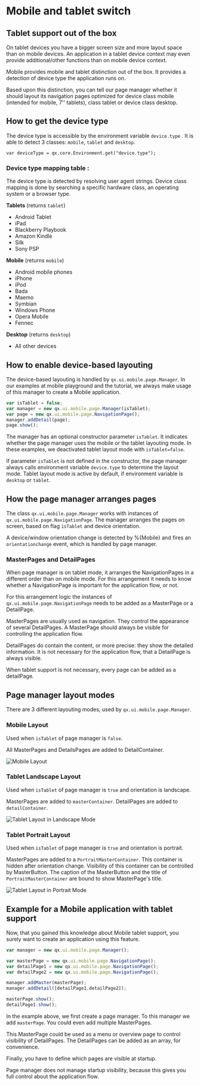 # Mobile and tablet switch

## Tablet support out of the box

On tablet devices you have a bigger screen size and more layout space than on
mobile devices. An application in a tablet device context may even provide
additional/other functions than on mobile device context.

Mobile provides mobile and tablet distinction out of the box. It provides a
detection of device type the application runs on.

Based upon this distinction, you can tell our page manager whether it should
layout its navigation pages optimized for device class mobile (intended for
mobile, 7'' tablets), class tablet or device class desktop.

## How to get the device type

The device type is accessible by the environment variable `device.type` . It is
able to detect 3 classes: `mobile`, `tablet` and `desktop`.

```
var deviceType = qx.core.Environment.get("device.type");
```

### Device type mapping table :

The device type is detected by resolving user agent strings. Device class
mapping is done by searching a specific hardware class, an operating system or a
browser type.

**Tablets** (returns `tablet`)

- Android Tablet
- iPad
- Blackberry Playbook
- Amazon Kindle
- Silk
- Sony PSP

**Mobile** (returns `mobile`)

- Android mobile phones
- iPhone
- iPod
- Bada
- Maemo
- Symbian
- Windows Phone
- Opera Mobile
- Fennec

**Desktop** (returns `desktop`)

- All other devices

## How to enable device-based layouting

The device-based layouting is handled by `qx.ui.mobile.page.Manager`. In our
examples at mobile playground and the tutorial, we always make usage of this
manager to create a Mobile application.

```javascript
var isTablet = false;
var manager = new qx.ui.mobile.page.Manager(isTablet);
var page = new qx.ui.mobile.page.NavigationPage();
manager.addDetail(page);
page.show();
```

The manager has an optional constructor parameter `isTablet`. It indicates
whether the page manager uses the mobile or the tablet layouting mode. In these
examples, we deactivated tablet layout mode with `isTablet=false`.

If parameter `isTablet` is not defined in the constructor, the page manager
always calls environment variable `device.type` to determine the layout mode.
Tablet layout mode is active by default, if environment variable is `desktop` or
`tablet`.

## How the page manager arranges pages

The class `qx.ui.mobile.page.Manager` works with instances of
`qx.ui.mobile.page.NavigationPage`. The manager arranges the pages on screen,
based on flag `isTablet` and device orientation.

A device/window orientation change is detected by %{Mobile} and fires an
`orientationchange` event, which is handled by page manager.

### MasterPages and DetailPages

When page manager is on tablet mode, it arranges the NavigationPages in a
different order than on mobile mode. For this arrangement it needs to know
whether a NavigationPage is important for the application flow, or not.

For this arrangement logic the instances of `qx.ui.mobile.page.NavigationPage`
needs to be added as a MasterPage or a DetailPage.

MasterPages are usually used as navigation. They control the appearance of
several DetailPages. A MasterPage should always be visible for controlling the
application flow.

DetailPages do contain the content, or more precise: they show the detailed
information. It is not necessary for the application flow, that a DetailPage is
always visible.

When tablet support is not necessary, every page can be added as a detailPage.

## Page manager layout modes

There are 3 different layouting modes, used by `qx.ui.mobile.page.Manager`.

### Mobile Layout

Used when `isTablet` of page manager is `false`.

All MasterPages and DetailsPages are added to DetailContainer.

![Mobile Layout](mobileLayout1.png)

### Tablet Landscape Layout

Used when `isTablet` of page manager is `true` and orientation is landscape.

MasterPages are added to `masterContainer`. DetailPages are added to
`detailContainer`.

![Tablet Layout in Landscape Mode](tabletLayoutLandscape.png)

### Tablet Portrait Layout

Used when `isTablet` of page manager is `true` and orientation is portrait.

MasterPages are added to a `PortraitMasterContainer`. This container is hidden
after orientation change. Visibility of this container can be controlled by
MasterButton. The caption of the MasterButton and the title of
`PortraitMasterContainer` are bound to show MasterPage's title.

![Tablet Layout in Portrait Mode](tabletLayoutPortrait.png)

## Example for a Mobile application with tablet support

Now, that you gained this knowledge about Mobile tablet support, you surely want
to create an application using this feature.

```javascript
var manager = new qx.ui.mobile.page.Manager();

var masterPage = new qx.ui.mobile.page.NavigationPage();
var detailPage1 = new qx.ui.mobile.page.NavigationPage();
var detailPage2 = new qx.ui.mobile.page.NavigationPage();

manager.addMaster(masterPage);
manager.addDetail([detailPage1,detailPage2]);

masterPage.show();
detailPage1.show();
```

In the example above, we first create a page manager. To this manager we add
`masterPage`. You could even add multiple MasterPages.

This MasterPage could be used as a menu or overview page to control visibility
of DetailPages. The DetailPages can be added as an array, for convenience.

Finally, you have to define which pages are visible at startup.

Page manager does not manage startup visibility, because this gives you full
control about the application flow.
